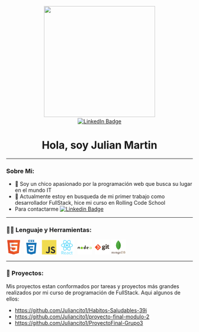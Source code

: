 <div id="header" align="center">
  <img src="https://media1.giphy.com/media/bGgsc5mWoryfgKBx1u/giphy.gif?cid=ecf05e47a2gavqzj5xsats2aujgv8l3nwkqtxt2myfunmnx3&ep=v1_gifs_search&rid=giphy.gif&ct=g" width="300" height="300"/>
</div>

<div id="badges" align="center">
  <a href="https://www.linkedin.com/in/julián-martin-2243b0274/">
    <img src="https://img.shields.io/badge/LinkedIn-blue?style=for-the-badge&logo=linkedin&logoColor=white" alt="LinkedIn Badge"/>
  </a>
</div>

<h1 align="center">Hola, soy Julian Martin</h1>

---

### Sobre Mi:
- 👨 Soy un chico apasionado por la programación web que busca su lugar en el mundo IT
- 🔭 Actualmente estoy en busqueda de mi primer trabajo como desarrollador FullStack, hice mi curso en Rolling Code School
- Para contactarme  [![Linkedin Badge](https://img.shields.io/badge/-LinkedIn-blue?style=flat&logo=Linkedin&logoColor=white)](https://www.linkedin.com/in/julián-martin-2243b0274/)

---

### 👨‍💻 Lenguaje y Herramientas:

<div>
  <img src="https://github.com/devicons/devicon/blob/master/icons/html5/html5-original.svg" title="HTML5" alt="HTML" width="40" height="40"/>&nbsp;
  <img src="https://github.com/devicons/devicon/blob/master/icons/css3/css3-plain-wordmark.svg"  title="CSS3" alt="CSS" width="40" height="40"/>&nbsp;
  <img src="https://github.com/devicons/devicon/blob/master/icons/javascript/javascript-original.svg" title="JavaScript" alt="JavaScript" width="40" height="40"/>&nbsp;
  <img src="https://github.com/devicons/devicon/blob/master/icons/react/react-original-wordmark.svg" title="React" alt="React" width="40" height="40"/>&nbsp;
  <img src="https://github.com/devicons/devicon/blob/master/icons/nodejs/nodejs-original-wordmark.svg" title="NodeJS" alt="NodeJS" width="40" height="40"/>&nbsp;
  <img src="https://github.com/devicons/devicon/blob/master/icons/git/git-original-wordmark.svg" title="Git" **alt="Git" width="40" height="40"/>
  <img src="https://github.com/devicons/devicon/blob/master/icons/mongodb/mongodb-original-wordmark.svg" title="Mongodb" **alt="MongoDb" width="40" height="40"/>
</div>

--- 

### 👷 Proyectos:

Mis proyectos estan conformados por tareas y proyectos más grandes realizados por mi curso de programación de FullStack. Aqui algunos de ellos:

- https://github.com/Juliancito1/Habitos-Saludables-39i
- https://github.com/Juliancito1/proyecto-final-modulo-2
- https://github.com/Juliancito1/ProyectoFinal-Grupo3





<!--
**Juliancito1/Juliancito1** is a ✨ _special_ ✨ repository because its `README.md` (this file) appears on your GitHub profile.

Here are some ideas to get you started:

- 🔭 I’m currently working on ...
- 🌱 I’m currently learning ...
- 👯 I’m looking to collaborate on ...
- 🤔 I’m looking for help with ...
- 💬 Ask me about ...
- 📫 How to reach me: ...
- 😄 Pronouns: ...
- ⚡ Fun fact: ...
-->
